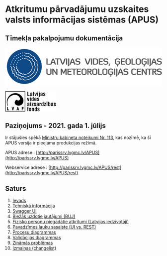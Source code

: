 # Atkritumu pārvadājumu uzskaites valsts informācijas sistēmas (APUS)
## Tīmekļa pakalpojumu dokumentācija

![LVĢMC](./assets/lvgmc.png) 

![LVAF](./assets/lvaf.jpg)

## Paziņojums - 2021. gada 1. jūlijs

Ir stājušies spēkā [Ministru kabineta noteikumi Nr. 113](https://likumi.lv/ta/id/321151), kas nozīmē, ka šī APUS versija ir pieejama produkcijas režīmā.

APUS adrese : [http://parissrv.lvgmc.lv/APUS](http://parissrv.lvgmc.lv/APUS)

Webservice adrese :  [http://parissrv.lvgmc.lv/APUS/rest](http://parissrv.lvgmc.lv/APUS/rest)

## Saturs

1. [Ievads](./pages/introduction.md)
2. [Tehniskā informācija](./pages/technical-information.md)
3. [Swagger UI](./pages/swagger-ui.md)
4. [Biežāk uzdotie jautājumi (BUJ)](./pages/faq.md)
5. [Fizisko personu piegādātie atkritumi (Latvijas iedzīvotāji)](./pages/inhabitants-of-latvia.md)
5. [Pavadzīmes lauku sasaiste (UI vs. REST)](./pages/invoice-field-mapping.md)
6. [Procesu diagrammas](./pages/processes.md)
7. [Validācijas diagrammas](./pages/validation.md)
8. [Zināmās problēmas](./pages/known-problems.md)
8. [Izmaiņas (changelist)](./pages/change-list.md)
